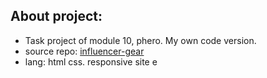 ## About project:
- Task project of module 10, phero. My own code version.
- source repo: [influencer-gear](https://github.com/ProgrammingHero1/influencer-gear)
- lang: html css. responsive site
e
